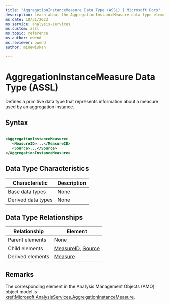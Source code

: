 ```yaml
---
title: "AggregationInstanceMeasure Data Type (ASSL) | Microsoft Docs"
description: Learn about the AggregationInstanceMeasure data type element in the Analysis Services Scripting Language (ASSL) schema.
ms.date: 10/31/2023
ms.service: analysis-services
ms.custom: assl
ms.topic: reference
ms.author: owend
ms.reviewer: owend
author: minewiskan

---
```

# AggregationInstanceMeasure Data Type (ASSL)

  Defines a primitive data type that represents information about a measure used by an aggregation instance.  
  
## Syntax  
  
```xml  
  
<AggregationInstanceMeasure>  
   <MeasureID>...</MeasureID>  
   <Source>...</Source>  
</AggregationInstanceMeasure>  
```  
  
## Data Type Characteristics  
  
|Characteristic|Description|  
|--------------------|-----------------|  
|Base data types|None|  
|Derived data types|None|  
  
## Data Type Relationships  
  
|Relationship|Element|  
|------------------|-------------|  
|Parent elements|None|  
|Child elements|[MeasureID](../properties/measureid-element-assl.md), [Source](../properties/source-element-binding-assl.md)|  
|Derived elements|[Measure](../objects/measure-element-assl.md)|  
  
## Remarks  
 The corresponding element in the Analysis Management Objects (AMO) object model is <xref:Microsoft.AnalysisServices.AggregationInstanceMeasure>.  
